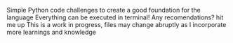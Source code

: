 Simple Python code challenges to create a good foundation for the language 
Everything can be executed in terminal!
Any recomendations? hit me up 
This is a work in progress, files may change abruptly as I incorporate more learnings and knowledge 
